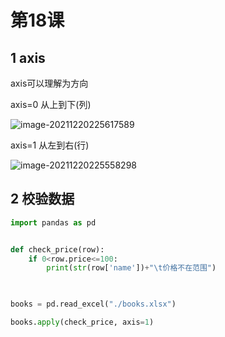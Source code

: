 # 第18课 

## 1 axis

axis可以理解为方向 

axis=0 从上到下(列)

![image-20211220225617589](https://markdown-1301532546.cos.ap-guangzhou.myqcloud.com/markdown/20211220230419.png)

axis=1 从左到右(行)

![image-20211220225558298](https://markdown-1301532546.cos.ap-guangzhou.myqcloud.com/markdown/20211220230421.png)







## 2 校验数据

```python
import pandas as pd


def check_price(row):
	if 0<row.price<=100:
		print(str(row['name'])+"\t价格不在范围")
		


books = pd.read_excel("./books.xlsx")

books.apply(check_price, axis=1)  
```

